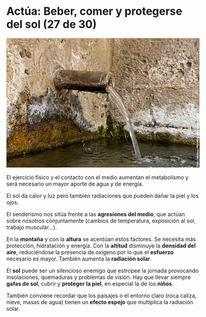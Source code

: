 # Actúa: Beber, comer y protegerse del sol (27 de 30)

![Actúa: agua, comida y sol](img/BEBE.jpg)

El ejercicio físico y el contacto con el medio aumentan el metabolismo y será necesario un mayor aporte de agua y de energía.

El sol da calor y luz pero también radiaciones que pueden dañar la piel y los ojos.

El senderismo nos sitúa frente a las **agresiones del medio**, que actúan sobre nosotros conjuntamente (cambios de temperatura, exposición al sol, trabajo muscular...).

En la **montaña** y con la **altura** se acentúan estos factores. Se necesita más protección, hidratación y energía. Con la **altitud**  disminuye  la **densidad del aire**, reduciéndose la presencia de oxígeno por lo que el **esfuerzo** necesario es mayor. También aumenta la **radiación solar**.

El **sol** puede ser un silencioso enemigo que estropee la jornada provocando insolaciones, quemaduras y problemas de visión. Hay que llevar siempre **gafas de sol**, cubrir y **proteger** **la piel**, en especial la de los **niños**.

También conviene recordar que los paisajes o el entorno claro (roca caliza, nieve, masas de agua) tienen un **efecto espejo** que multiplica la radiación solar.  

